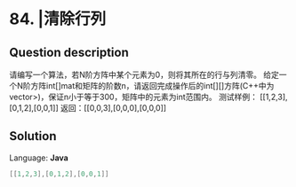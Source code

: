 # 84. |清除行列

## Question description


请编写一个算法，若N阶方阵中某个元素为0，则将其所在的行与列清零。
给定一个N阶方阵int[][](C++中为vector<vector><int>>)mat和矩阵的阶数n，请返回完成操作后的int[][]方阵(C++中为vector<vector><int>>)，保证n小于等于300，矩阵中的元素为int范围内。</int></vector></int></vector>
测试样例：
[[1,2,3],[0,1,2],[0,0,1]]
返回：[[0,0,3],[0,0,0],[0,0,0]]


## Solution

Language: **Java**

```Java
[[1,2,3],[0,1,2],[0,0,1]]
```


